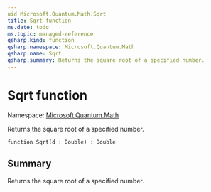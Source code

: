 ```yaml
---
uid Microsoft.Quantum.Math.Sqrt
title: Sqrt function
ms.date: todo
ms.topic: managed-reference
qsharp.kind: function
qsharp.namespace: Microsoft.Quantum.Math
qsharp.name: Sqrt
qsharp.summary: Returns the square root of a specified number.
---
```


# Sqrt function

Namespace: [Microsoft.Quantum.Math](xref:Microsoft.Quantum.Math)

Returns the square root of a specified number.
```qsharp
function Sqrt(d : Double) : Double
```

## Summary
Returns the square root of a specified number.
